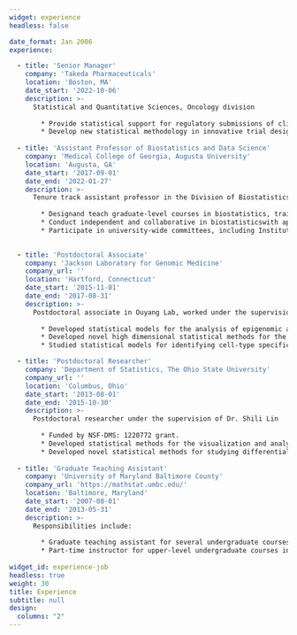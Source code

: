```yaml
---
widget: experience
headless: false

date_format: Jan 2006
experience:

  - title: 'Senior Manager'
    company: 'Takeda Pharmaceuticals'
    location: 'Boston, MA'
    date_start: '2022-10-06'
    description: >-
      Statistical and Quantitative Sciences, Oncology division
      
        * Provide statistical support for regulatory submissions of clinical trials
        * Develop new statistical methodology in innovative trial design, hybrid trial analysis using real-world evidence (RWE) and high dimensional inference  
  
  - title: 'Assistant Professor of Biostatistics and Data Science'
    company: 'Medical College of Georgia, Augusta University'
    location: 'Augusta, GA'
    date_start: '2017-09-01'
    date_end: '2022-01-27'
    description: >-
      Tenure track assistant professor in the Division of Biostatistics and Data Science in the Department of Population Health Sciences. Responsibilities included
      
        * Designand teach graduate-level courses in biostatistics, train graduate students and guide PhD dissertations
        * Conduct independent and collaborative in biostatisticswith applications in publichealth and genomics
        * Participate in university-wide committees, including Institutional Review Board (IRB)
    

  - title: 'Postdoctoral Associate'
    company: 'Jackson Laboratory for Genomic Medicine'
    company_url: ''
    location: 'Hartford, Connecticut'
    date_start: '2015-11-01'
    date_end: '2017-08-31'
    description: >-
      Postdoctoral associate in Ouyang Lab, worked under the supervision of Dr. Zhengqing Ouyang.
      
        * Developed statistical models for the analysis of epigenomic and transcriptomic data
        * Developed novel high dimensional statistical methods for the analysis of RNA methylation data to study the impact of Zika virus
        * Studied statistical models for identifying cell-type specific genes using single-cell RNA-seq data

  - title: 'Postdoctoral Researcher'
    company: 'Department of Statistics, The Ohio State University'
    company_url: ''
    location: 'Columbus, Ohio'
    date_start: '2013-08-01'
    date_end: '2015-10-30'
    description: >-
      Postdoctoral researcher under the supervision of Dr. Shili Lin
      
        * Funded by NSF-DMS: 1220772 grant.
        * Developed statistical methods for the visualization and analysis of complex metagenomic data
        * Developed novel statistical methods for studying differential methylation in ovarian and breast cancer
    
  - title: 'Graduate Teaching Assistant'
    company: 'University of Maryland Baltimore County'
    company_url: 'https://mathstat.umbc.edu/'
    location: 'Baltimore, Maryland'
    date_start: '2007-08-01'
    date_end: '2013-05-31'
    description: >-
      Responsibilities include:
      
        * Graduate teaching assistant for several undergraduate courses in the College of Natural and Mathematical Sciences, UMBC.
        * Part-time instructor for upper-level undergraduate courses in summer and winter sessions
   
widget_id: experience-job
headless: true
weight: 30
title: Experience
subtitle: null
design:
  columns: "2"
---
```

